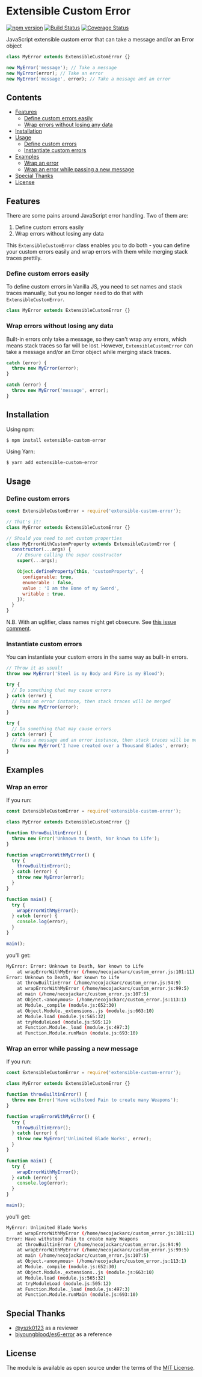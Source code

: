 # Extensible Custom Error

[![npm version](https://badge.fury.io/js/extensible-custom-error.svg)](https://badge.fury.io/js/extensible-custom-error)
[![Build Status](https://travis-ci.com/necojackarc/extensible-custom-error.svg?branch=master)](https://travis-ci.com/necojackarc/extensible-custom-error)
[![Coverage Status](https://coveralls.io/repos/github/necojackarc/extensible-custom-error/badge.svg?branch=master)](https://coveralls.io/github/necojackarc/extensible-custom-error?branch=master)

JavaScript extensible custom error that can take a message and/or an Error object

```js
class MyError extends ExtensibleCustomError {}

new MyError('message'); // Take a message
new MyError(error); // Take an error
new MyError('message', error); // Take a message and an error
```

## Contents

* [Features](#features)
  * [Define custom errors easily](#define-custom-errors-easily)
  * [Wrap errors without losing any data](#wrap-errors-without-losing-any-data)
* [Installation](#installation)
* [Usage](#usage)
  * [Define custom errors](#define-custom-errors)
  * [Instantiate custom errors](#instantiate-custom-errors)
* [Examples](#examples)
  * [Wrap an error](#wrap-an-error)
  * [Wrap an error while passing a new message](#wrap-an-error-while-passing-a-new-message)
* [Special Thanks](#special-thanks)
* [License](#license)

## Features

There are some pains around JavaScript error handling.
Two of them are:

1. Define custom errors easily
2. Wrap errors without losing any data

This `ExtensibleCustomError` class enables you to do both - you can define your custom errors easily and wrap errors with them while merging stack traces prettily.

### Define custom errors easily

To define custom errors in Vanilla JS, you need to set names and stack traces manually, but you no longer need to do that with `ExtensibleCustomError`.

```js
class MyError extends ExtensibleCustomError {}
```

### Wrap errors without losing any data

Built-in errors only take a message, so they can't wrap any errors, which means stack traces so far will be lost.
However, `ExtensibleCustomError` can take a message and/or an Error object while merging stack traces.

```js
catch (error) {
  throw new MyError(error);
}
```

```js
catch (error) {
  throw new MyError('message', error);
}
```

## Installation

Using npm:

```bash
$ npm install extensible-custom-error
```

Using Yarn:

```bash
$ yarn add extensible-custom-error
```

## Usage

### Define custom errors

```js
const ExtensibleCustomError = require('extensible-custom-error');

// That's it!
class MyError extends ExtensibleCustomError {}
```

```js
// Should you need to set custom properties
class MyErrorWithCustomProperty extends ExtensibleCustomError {
  constructor(...args) {
    // Ensure calling the super constructor
    super(...args);

    Object.defineProperty(this, 'customProperty', {
      configurable: true,
      enumerable : false,
      value : 'I am the Bone of my Sword',
      writable : true,
    });
  }
}
```

N.B. With an uglifier, class names might get obsecure. See [this issue comment](https://github.com/bjyoungblood/es6-error/issues/31#issuecomment-301128220).

### Instantiate custom errors

You can instantiate your custom errors in the same way as built-in errors.

```js
// Throw it as usual!
throw new MyError('Steel is my Body and Fire is my Blood');
```

```js
try {
  // Do something that may cause errors
} catch (error) {
  // Pass an error instance, then stack traces will be merged
  throw new MyError(error);
}
```

```js
try {
  // Do something that may cause errors
} catch (error) {
  // Pass a message and an error instance, then stack traces will be merged
  throw new MyError('I have created over a Thousand Blades', error);
}
```

## Examples

### Wrap an error

If you run:

```js
const ExtensibleCustomError = require('extensible-custom-error');

class MyError extends ExtensibleCustomError {}

function throwBuiltinError() {
  throw new Error('Unknown to Death, Nor known to Life');
}

function wrapErrorWithMyError() {
  try {
    throwBuiltinError();
  } catch (error) {
    throw new MyError(error);
  }
}

function main() {
  try {
    wrapErrorWithMyError();
  } catch (error) {
    console.log(error);
  }
}

main();
```

you'll get:

```bash
MyError: Error: Unknown to Death, Nor known to Life
    at wrapErrorWithMyError (/home/necojackarc/custom_error.js:101:11)
Error: Unknown to Death, Nor known to Life
    at throwBuiltinError (/home/necojackarc/custom_error.js:94:9)
    at wrapErrorWithMyError (/home/necojackarc/custom_error.js:99:5)
    at main (/home/necojackarc/custom_error.js:107:5)
    at Object.<anonymous> (/home/necojackarc/custom_error.js:113:1)
    at Module._compile (module.js:652:30)
    at Object.Module._extensions..js (module.js:663:10)
    at Module.load (module.js:565:32)
    at tryModuleLoad (module.js:505:12)
    at Function.Module._load (module.js:497:3)
    at Function.Module.runMain (module.js:693:10)
```

### Wrap an error while passing a new message

If you run:

```js
const ExtensibleCustomError = require('extensible-custom-error');

class MyError extends ExtensibleCustomError {}

function throwBuiltinError() {
  throw new Error('Have withstood Pain to create many Weapons');
}

function wrapErrorWithMyError() {
  try {
    throwBuiltinError();
  } catch (error) {
    throw new MyError('Unlimited Blade Works', error);
  }
}

function main() {
  try {
    wrapErrorWithMyError();
  } catch (error) {
    console.log(error);
  }
}

main();
```

you'll get:

```bash
MyError: Unlimited Blade Works
    at wrapErrorWithMyError (/home/necojackarc/custom_error.js:101:11)
Error: Have withstood Pain to create many Weapons
    at throwBuiltinError (/home/necojackarc/custom_error.js:94:9)
    at wrapErrorWithMyError (/home/necojackarc/custom_error.js:99:5)
    at main (/home/necojackarc/custom_error.js:107:5)
    at Object.<anonymous> (/home/necojackarc/custom_error.js:113:1)
    at Module._compile (module.js:652:30)
    at Object.Module._extensions..js (module.js:663:10)
    at Module.load (module.js:565:32)
    at tryModuleLoad (module.js:505:12)
    at Function.Module._load (module.js:497:3)
    at Function.Module.runMain (module.js:693:10)
```

## Special Thanks

* [@yszk0123](https://github.com/yszk0123) as a reviewer
* [bjyoungblood/es6-error](https://github.com/bjyoungblood/es6-error) as a reference

## License

The module is available as open source under the terms of the [MIT License](http://opensource.org/licenses/MIT).
